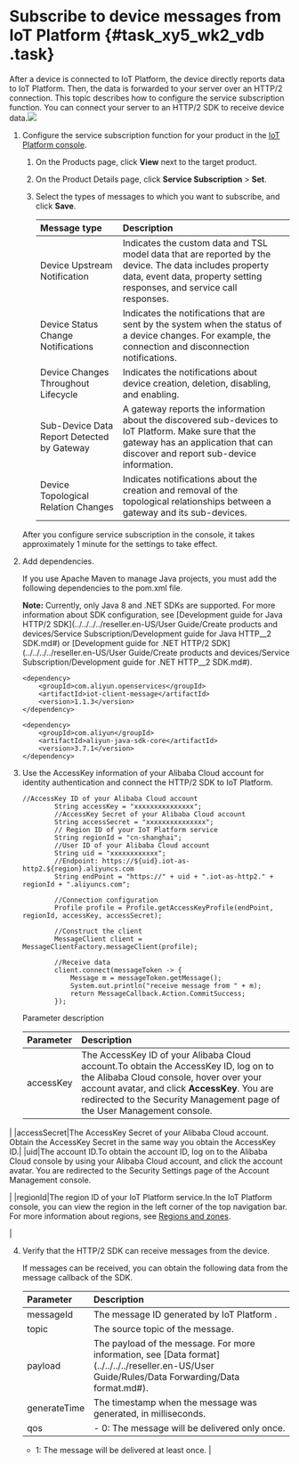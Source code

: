 # Subscribe to device messages from IoT Platform {#task_xy5_wk2_vdb .task}

After a device is connected to IoT Platform, the device directly reports data to IoT Platform. Then, the data is forwarded to your server over an HTTP/2 connection. This topic describes how to configure the service subscription function. You can connect your server to an HTTP/2 SDK to receive device data.![](http://static-aliyun-doc.oss-cn-hangzhou.aliyuncs.com/assets/img/17309/15564468548965_en-US.png)

1.  Configure the service subscription function for your product in the [IoT Platform console](https://partners-intl.console.aliyun.com/#/iot). 

    1.  On the Products page, click **View** next to the target product. 
    2.  On the Product Details page, click **Service Subscription** \> **Set**. 
    3.  Select the types of messages to which you want to subscribe, and click **Save**. 

        |Message type|Description|
        |:-----------|:----------|
        |Device Upstream Notification|Indicates the custom data and TSL model data that are reported by the device. The data includes property data, event data, property setting responses, and service call responses.|
        |Device Status Change Notifications|Indicates the notifications that are sent by the system when the status of a device changes. For example, the connection and disconnection notifications.|
        |Device Changes Throughout Lifecycle|Indicates the notifications about device creation, deletion, disabling, and enabling.|
        |Sub-Device Data Report Detected by Gateway|A gateway reports the information about the discovered sub-devices to IoT Platform. Make sure that the gateway has an application that can discover and report sub-device information.|
        |Device Topological Relation Changes|Indicates notifications about the creation and removal of the topological relationships between a gateway and its sub-devices.|

    After you configure service subscription in the console, it takes approximately 1 minute for the settings to take effect.

2.  Add dependencies. 

    If you use Apache Maven to manage Java projects, you must add the following dependencies to the pom.xml file.

    **Note:** Currently, only Java 8 and .NET SDKs are supported. For more information about SDK configuration, see [Development guide for Java HTTP/2 SDK](../../../../reseller.en-US/User Guide/Create products and devices/Service Subscription/Development guide for Java HTTP__2 SDK.md#) or [Development guide for .NET HTTP/2 SDK](../../../../reseller.en-US/User Guide/Create products and devices/Service Subscription/Development guide for .NET HTTP__2 SDK.md#).

    ```
    <dependency>
        <groupId>com.aliyun.openservices</groupId>
        <artifactId>iot-client-message</artifactId>
        <version>1.1.3</version>
    </dependency>
    
    <dependency>
        <groupId>com.aliyun</groupId>
        <artifactId>aliyun-java-sdk-core</artifactId>
        <version>3.7.1</version>
    </dependency>
    ```

3.  Use the AccessKey information of your Alibaba Cloud account for identity authentication and connect the HTTP/2 SDK to IoT Platform. 

    ```
    //AccessKey ID of your Alibaba Cloud account
            String accessKey = "xxxxxxxxxxxxxxx";
            //AccessKey Secret of your Alibaba Cloud account
            String accessSecret = "xxxxxxxxxxxxxxx";
            // Region ID of your IoT Platform service
            String regionId = "cn-shanghai";
            //User ID of your Alibaba Cloud account
            String uid = "xxxxxxxxxxxx";
            //Endpoint: https://${uid}.iot-as-http2.${region}.aliyuncs.com 
            String endPoint = "https://" + uid + ".iot-as-http2." + regionId + ".aliyuncs.com";
    
            //Connection configuration
            Profile profile = Profile.getAccessKeyProfile(endPoint, regionId, accessKey, accessSecret);
    
            //Construct the client
            MessageClient client = MessageClientFactory.messageClient(profile);
    
            //Receive data
            client.connect(messageToken -> {
                Message m = messageToken.getMessage();
                System.out.println("receive message from " + m);
                return MessageCallback.Action.CommitSuccess;
            });
    ```

    Parameter description

    |Parameter|Description|
    |:--------|:----------|
    |accessKey|The AccessKey ID of your Alibaba Cloud account.To obtain the AccessKey ID, log on to the Alibaba Cloud console, hover over your account avatar, and click **AccessKey**. You are redirected to the Security Management page of the User Management console.

|
    |accessSecret|The AccessKey Secret of your Alibaba Cloud account. Obtain the AccessKey Secret in the same way you obtain the AccessKey ID.|
    |uid|The account ID.To obtain the account ID, log on to the Alibaba Cloud console by using your Alibaba Cloud account, and click the account avatar. You are redirected to the Security Settings page of the Account Management console.

|
    |regionId|The region ID of your IoT Platform service.In the IoT Platform console, you can view the region in the left corner of the top navigation bar. For more information about regions, see [Regions and zones](https://partners-intl.aliyun.com/help/doc-detail/40654.htm).

|

4.  Verify that the HTTP/2 SDK can receive messages from the device. 

    If messages can be received, you can obtain the following data from the message callback of the SDK.

    |Parameter|Description|
    |:--------|:----------|
    |messageId|The message ID generated by IoT Platform .|
    |topic|The source topic of the message.|
    |payload|The payload of the message. For more information, see [Data format](../../../../reseller.en-US/User Guide/Rules/Data Forwarding/Data format.md#).|
    |generateTime|The timestamp when the message was generated, in milliseconds.|
    |qos|     -   0: The message will be delivered only once.
    -   1: The message will be delivered at least once.
 |


